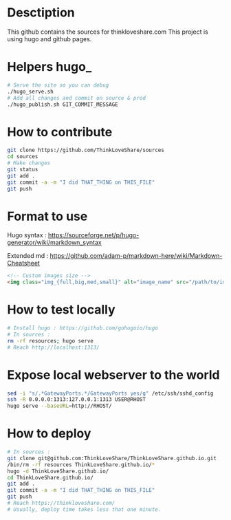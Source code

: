 # Desctiption

This github contains the sources for thinkloveshare.com
This project is using hugo and github pages.

# Helpers hugo_
```bash
# Serve the site so you can debug
./hugo_serve.sh
# Add all changes and commit on source & prod
./hugo_publish.sh GIT_COMMIT_MESSAGE
```

# How to contribute
```bash
git clone https://github.com/ThinkLoveShare/sources
cd sources
# Make changes
git status
git add .
git commit -a -m "I did THAT_THING on THIS_FILE"
git push
```

# Format to use
Hugo syntax : https://sourceforge.net/p/hugo-generator/wiki/markdown_syntax

Extended md : https://github.com/adam-p/markdown-here/wiki/Markdown-Cheatsheet

```html
<!-- Custom images size -->
<img class="img_{full,big,med,small}" alt="image_name" src="/path/to/img.ext" >
```

# How to test locally
```bash
# Install hugo : https://github.com/gohugoio/hugo
# In sources :
rm -rf resources; hugo serve
# Reach http://localhost:1313/
```

# Expose local webserver to the world
```bash
sed -i "s/.*GatewayPorts.*/GatewayPorts yes/g" /etc/ssh/sshd_config
ssh -R 0.0.0.0:1313:127.0.0.1:1313 USER@RHOST
hugo serve --baseURL=http://RHOST/
```

# How to deploy
```bash
# In sources :
git clone git@github.com:ThinkLoveShare/ThinkLoveShare.github.io.git
/bin/rm -rf resources ThinkLoveShare.github.io/*
hugo -d ThinkLoveShare.github.io/
cd ThinkLoveShare.github.io/
git add .
git commit -a -m "I did THAT_THING on THIS_FILE"
git push
# Reach https://thinkloveshare.com/
# Usually, deploy time takes less that one minute.
```
